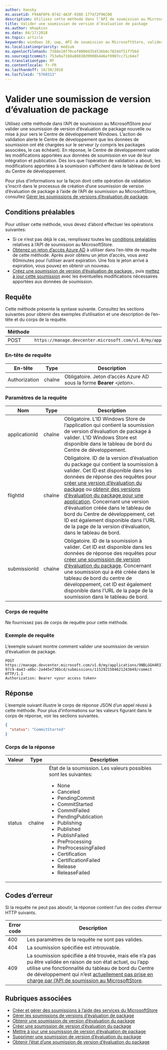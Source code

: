 ```yaml
---
author: Xansky
ms.assetid: F94AF8F6-0742-4A3F-938E-177472F96C00
description: Utilisez cette méthode dans l’API de soumission au MicrosoftStore pour valider une soumission de version d’évaluation de package nouvelle ou mise à jour vers le Centre de développement Windows.
title: Valider une soumission de version d’évaluation de package
ms.author: mhopkins
ms.date: 04/17/2018
ms.topic: article
keywords: windows 10, uwp, API de soumission au MicrosoftStore, valider une soumission de version d’évaluation
ms.localizationpriority: medium
ms.openlocfilehash: 7388e18f70cef0000d354536b0c78244f51f756d
ms.sourcegitcommit: 753e0a7160a88830d9908b446ef0907cc71c64e7
ms.translationtype: MT
ms.contentlocale: fr-FR
ms.lasthandoff: 10/30/2018
ms.locfileid: "5760313"
---
```

# <a name="commit-a-package-flight-submission"></a>Valider une soumission de version d’évaluation de package

Utilisez cette méthode dans l’API de soumission au MicrosoftStore pour valider une soumission de version d’évaluation de package nouvelle ou mise à jour vers le Centre de développement Windows. L’action de validation alerte le Centre de développement que les données de soumission ont été chargées sur le serveur (y compris les packages associées, le cas échéant). En réponse, le Centre de développement valide les modifications apportées aux données de soumission en vue de leur intégration et publication. Dès lors que l’opération de validation a abouti, les modifications apportées à la soumission s’affichent dans le tableau de bord du Centre de développement.

Pour plus d’informations sur la façon dont cette opération de validation s’inscrit dans le processus de création d’une soumission de version d’évaluation de package à l’aide de l’API de soumission au MicrosoftStore, consultez [Gérer les soumissions de versions d’évaluation de package](manage-flight-submissions.md).

## <a name="prerequisites"></a>Conditions préalables

Pour utiliser cette méthode, vous devez d’abord effectuer les opérations suivantes:

* Si ce n’est pas déjà le cas, remplissez toutes les [conditions préalables](create-and-manage-submissions-using-windows-store-services.md#prerequisites) relatives à l’API de soumission au MicrosoftStore.
* [Obtenez un jeton d’accès Azure AD](create-and-manage-submissions-using-windows-store-services.md#obtain-an-azure-ad-access-token) à utiliser dans l’en-tête de requête de cette méthode. Après avoir obtenu un jeton d’accès, vous avez 60minutes pour l’utiliser avant expiration. Une fois le jeton arrivé à expiration, vous pouvez en obtenir un nouveau.
* [Créez une soumission de version d’évaluation de package ](create-a-flight-submission.md), puis [mettez à jour cette soumission](update-a-flight-submission.md) avec les éventuelles modifications nécessaires apportées aux données de soumission.

## <a name="request"></a>Requête

Cette méthode présente la syntaxe suivante. Consultez les sections suivantes pour obtenir des exemples d’utilisation et une description de l’en-tête et du corps de la requête.

| Méthode | URI de la requête                                                      |
|--------|------------------------------------------------------------------|
| POST    | ```https://manage.devcenter.microsoft.com/v1.0/my/applications/{applicationId}/flights/{flightId}/submissions/{submissionId}/commit``` |


### <a name="request-header"></a>En-tête de requête

| En-tête        | Type   | Description                                                                 |
|---------------|--------|-----------------------------------------------------------------------------|
| Authorization | chaîne | Obligatoire. Jeton d’accès Azure AD sous la forme **Bearer** &lt;*jeton*&gt;. |


### <a name="request-parameters"></a>Paramètres de la requête

| Nom        | Type   | Description                                                                 |
|---------------|--------|-----------------------------------------------------------------------------|
| applicationId | chaîne | Obligatoire. L’ID Windows Store de l’application qui contient la soumission de version d’évaluation de package à valider. L’ID Windows Store est disponible dans le tableau de bord du Centre de développement.  |
| flightId | chaîne | Obligatoire. ID de la version d’évaluation du package qui contient la soumission à valider. Cet ID est disponible dans les données de réponse des requêtes pour [créer une version d’évaluation du package](create-a-flight.md) ou [obtenir des versions d’évaluation du package pour une application](get-flights-for-an-app.md). Concernant une version d’évaluation créée dans le tableau de bord du Centre de développement, cet ID est également disponible dans l’URL de la page de la version d’évaluation, dans le tableau de bord.  |
| submissionId | chaîne | Obligatoire. ID de la soumission à valider. Cet ID est disponible dans les données de réponse des requêtes pour [créer une soumission de version d’évaluation du package](create-a-flight-submission.md). Concernant une soumission qui a été créée dans le tableau de bord du centre de développement, cet ID est également disponible dans l’URL de la page de la soumission dans le tableau de bord.  |


### <a name="request-body"></a>Corps de requête

Ne fournissez pas de corps de requête pour cette méthode.

### <a name="request-example"></a>Exemple de requête

L’exemple suivant montre comment valider une soumission de version d’évaluation de package.

```
POST https://manage.devcenter.microsoft.com/v1.0/my/applications/9NBLGGH4R315/flights/43e448df-97c9-4a43-a0bc-2a445e736bcd/submissions/1152921504621243649/commit HTTP/1.1
Authorization: Bearer <your access token>
```

## <a name="response"></a>Réponse

L’exemple suivant illustre le corps de réponse JSON d’un appel réussi à cette méthode. Pour plus d’informations sur les valeurs figurant dans le corps de réponse, voir les sections suivantes.

```json
{
  "status": "CommitStarted"
}
```

### <a name="response-body"></a>Corps de la réponse

| Valeur      | Type   | Description                                                                                                                                                                                                                                                                         |
|------------|--------|----------------------------------------------------------------------------------------------------------------------------------------------------------------------------------------------------------------------------------------------------------------------------------------|
| status           | chaîne  | État de la soumission. Les valeurs possibles sont les suivantes: <ul><li>None</li><li>Canceled</li><li>PendingCommit</li><li>CommitStarted</li><li>CommitFailed</li><li>PendingPublication</li><li>Publishing</li><li>Published</li><li>PublishFailed</li><li>PreProcessing</li><li>PreProcessingFailed</li><li>Certification</li><li>CertificationFailed</li><li>Release</li><li>ReleaseFailed</li></ul>  |


## <a name="error-codes"></a>Codes d’erreur

Si la requête ne peut pas aboutir, la réponse contient l’un des codes d’erreur HTTP suivants.

| Error code |  Description   |
|--------|------------------|
| 400  | Les paramètres de la requête ne sont pas valides. |
| 404  | La soumission spécifiée est introuvable. |
| 409  | La soumission spécifiée a été trouvée, mais elle n’a pas pu être validée en raison de son état actuel, ou l’app utilise une fonctionnalité du tableau de bord du Centre de développement qui n’est [actuellement pas prise en charge par l’API de soumission au MicrosoftStore](create-and-manage-submissions-using-windows-store-services.md#not_supported). |


## <a name="related-topics"></a>Rubriques associées

* [Créer et gérer des soumissions à l’aide des services du MicrosoftStore](create-and-manage-submissions-using-windows-store-services.md)
* [Gérer les soumissions de versions d’évaluation de package](manage-flight-submissions.md)
* [Obtenir une soumission de version d’évaluation du package](get-a-flight-submission.md)
* [Créer une soumission de version d’évaluation du package](create-a-flight-submission.md)
* [Mettre à jour une soumission de version d’évaluation de package](update-a-flight-submission.md)
* [Supprimer une soumission de version d’évaluation du package](delete-a-flight-submission.md)
* [Obtenir l’état d’une soumission de version d’évaluation du package](get-status-for-a-flight-submission.md)
